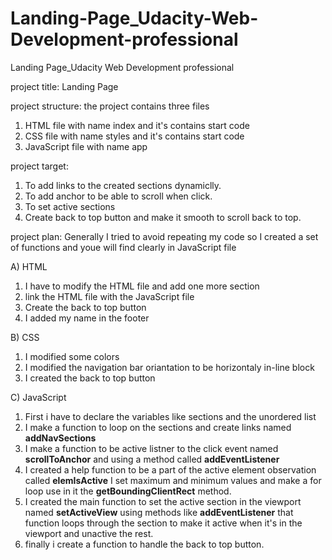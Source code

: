 # Landing-Page_Udacity-Web-Development-professional
Landing Page_Udacity Web Development professional

project title: Landing Page

project structure:
the project contains three files
1. HTML file with name index and it's contains start code
2. CSS file with name styles and it's contains start code
3. JavaScript file with name app

project target:
1. To add links to the created sections dynamiclly.
2. To add anchor to be able to scroll when click.
3. To set active sections
4. Create back to top button and make it smooth to scroll back to top.

project plan:
Generally I tried to avoid repeating my code so I created a set of functions and youe will find clearly in JavaScript file

A) HTML
1. I have to modify the HTML file and add one more section 
2. link the HTML file with the JavaScript file
3. Create the back to top button
4. I added my name in the footer

B) CSS
1. I modified some colors
2. I modified the navigation bar oriantation to be horizontaly in-line block
3. I created the back to top button

C) JavaScript
1. First i have to declare the variables like sections and the unordered list
2. I make a function to loop on the sections and create links named **addNavSections**
3. I make a function to be active listner to the click event named **scrollToAnchor** and using a method called **addEventListener** 
4. I created a help function to be a part of the active element observation called **elemIsActive** I set maximum and minimum values and make a for loop use in it the **getBoundingClientRect** method.
5. I created the main function to set the active section in the viewport named **setActiveView** using methods like **addEventListener** that function loops through the section to make it active when it's in the viewport and unactive the rest.
6. finally i create a function to handle the back to top button.  
